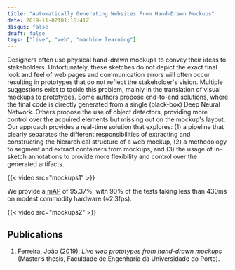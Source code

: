 ```yaml
---
title: "Automatically Generating Websites From Hand-Drawn Mockups"
date: 2019-11-02T01:16:41Z
disqus: false
draft: false
tags: ["live", "web", "machine learning"]
---
```


Designers often use physical hand-drawn mockups to convey their ideas to stakeholders. Unfortunately, these sketches do not depict the exact final look and feel of web pages and communication errors will often occur resulting in prototypes that do not reflect the stakeholder's vision. Multiple suggestions exist to tackle this problem, mainly in the translation of visual mockups to prototypes. Some authors propose end-to-end solutions, where the final code is directly generated from a single (black-box) Deep Neural Network. Others propose the use of object detectors, providing more control over the acquired elements but missing out on the mockup's layout. Our approach provides a real-time solution that explores: (1) a pipeline that clearly separates the different responsibilities of extracting and constructing the hierarchical structure of a web mockup, (2) a methodology to segment and extract containers from mockups, and (3) the usage of in-sketch annotations to provide more flexibility and control over the generated artifacts. 

{{< video src="mockups1" >}}

We provide a <abbr title="mean Average Precision">mAP</abbr> of 95.37%, with 90% of the tests taking less than 430ms on modest commodity hardware (&asymp;2.3fps).

{{< video src="mockups2" >}}

## Publications

  1. Ferreira, João (2019). *Live web prototypes from hand-drawn mockups* (Master’s thesis, Faculdade de Engenharia da Universidade do Porto). 